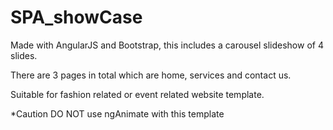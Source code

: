 # SPA_showCase

Made with AngularJS and Bootstrap, this includes a carousel slideshow of 4 slides.

There are 3 pages in total which are home, services and contact us.

Suitable for fashion related or event related website template.

*Caution DO NOT use ngAnimate with this template
